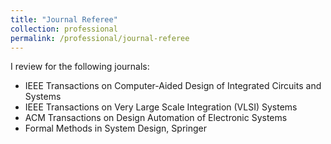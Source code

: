 ```yaml
---
title: "Journal Referee"
collection: professional
permalink: /professional/journal-referee
---
```


I review for the following journals:
- IEEE Transactions on Computer-Aided Design of Integrated Circuits and Systems
- IEEE Transactions on Very Large Scale Integration (VLSI) Systems
- ACM Transactions on Design Automation of Electronic Systems
- Formal Methods in System Design, Springer
